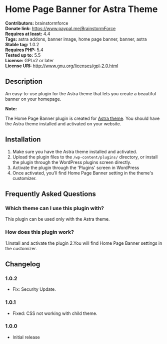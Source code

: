# Home Page Banner for Astra Theme #
**Contributors:** brainstormforce  
**Donate link:** https://www.paypal.me/BrainstormForce  
**Requires at least:** 4.4  
**Tags:** astra addons, banner image, home page banner, banner, astra  
**Stable tag:** 1.0.2  
**Requires PHP:** 5.4  
**Tested up to:** 5.5  
**License:** GPLv2 or later  
**License URI:** http://www.gnu.org/licenses/gpl-2.0.html  

## Description ##

An easy-to-use plugin for the Astra theme that lets you create a beautiful banner on your homepage.

<strong>Note:</strong>

The Home Page Banner plugin is created for <a href="https://wpastra.com/?utm_source=wp-repo&utm_campaign=home-page-banner-for-astra-theme&utm_medium=description">Astra theme</a>. You should have the Astra theme installed and activated on your website.

## Installation ##

1. Make sure you have the Astra theme installed and activated.
2. Upload the plugin files to the `/wp-content/plugins/` directory, or install the plugin through the WordPress plugins screen directly.
3. Activate the plugin through the 'Plugins' screen in WordPress
4. Once activated, you’ll find Home Page Banner setting in the theme's customizer.

## Frequently Asked Questions ##

### Which theme can I use this plugin with? ###

This plugin can be used only with the Astra theme.

### How does this plugin work? ###

1.Install and activate the plugin
2.You will find Home Page Banner settings in the customizer.


## Changelog ##

### 1.0.2 ###
- Fix: Security Update.

### 1.0.1 ###
- Fixed: CSS not working with child theme.

### 1.0.0 ###
- Initial release
